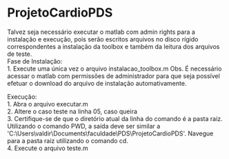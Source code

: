 ﻿# ProjetoCardioPDS
Talvez seja necessário executar o matlab com admin rights para a instalação e execução, pois serão escritos arquivos no disco rígido correspondentes a instalação da toolbox e também da leitura dos arquivos de teste.  
  Fase de Instalação:  
    1. Execute uma única vez o arquivo instalacao_toolbox.m
    Obs. É necessário acessar o matlab com permissões de administrador para que seja possível efetuar o download do arquivo de instalação automativamente.

	
	
  Execução:  
    1. Abra o arquivo executar.m  
    2. Altere o caso teste na linha 05, caso queira  
    3. Certifique-se de que o diretório atual da linha do comando é a pasta raiz. Utilizando o comando PWD, a saída deve ser similar a 'C:\Users\valdir\Documents\faculdade\PDS\ProjetoCardioPDS'. Navegue para a pasta raiz utilizando o comando cd.  
    4. Execute o arquivo teste.m  
